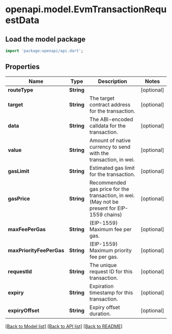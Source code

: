 # openapi.model.EvmTransactionRequestData

## Load the model package
```dart
import 'package:openapi/api.dart';
```

## Properties
Name | Type | Description | Notes
------------ | ------------- | ------------- | -------------
**routeType** | **String** |  | [optional] 
**target** | **String** | The target contract address for the transaction. | [optional] 
**data** | **String** | The ABI-encoded calldata for the transaction. | [optional] 
**value** | **String** | Amount of native currency to send with the transaction, in wei. | [optional] 
**gasLimit** | **String** | Estimated gas limit for the transaction. | [optional] 
**gasPrice** | **String** | Recommended gas price for the transaction, in wei. (May not be present for EIP-1559 chains) | [optional] 
**maxFeePerGas** | **String** | (EIP-1559) Maximum fee per gas. | [optional] 
**maxPriorityFeePerGas** | **String** | (EIP-1559) Maximum priority fee per gas. | [optional] 
**requestId** | **String** | The unique request ID for this transaction. | [optional] 
**expiry** | **String** | Expiration timestamp for this transaction. | [optional] 
**expiryOffset** | **String** | Expiry offset duration. | [optional] 

[[Back to Model list]](../README.md#documentation-for-models) [[Back to API list]](../README.md#documentation-for-api-endpoints) [[Back to README]](../README.md)


